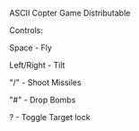 ASCII Copter Game Distributable

Controls:

Space - Fly

Left/Right - Tilt

"/" - Shoot Missiles

"#" - Drop Bombs

? - Toggle Target lock
